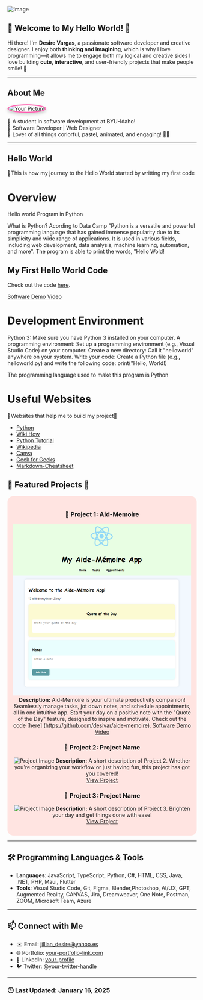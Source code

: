 <!-- Profile README -->
![Image](https://github.com/user-attachments/assets/e2e157f2-db32-4d3e-bd9c-671d24afca12)


## 🌸 Welcome to My Hello World! 🌸

Hi there! I'm **Desire Vargas**, a passionate software developer and creative designer. 
I enjoy both **thinking and imagining**, which is why I love programming—it allows me to engage both my logical and creative sides
I love building **cute, interactive**, and user-friendly projects that make people smile! 💖

---

## About Me
<div align="left">
    <img src="https://github.com/user-attachments/assets/406df0f3-fc5d-4583-a6ce-c2bd98b0ad66" alt="Your Picture" width="150" style="border-radius: 50%; box-shadow: 0px 4px 8px rgba(0,0,0,0.2); border: 3px solid #ff69b4;">
</div>

🌟 A student in software development at BYU-Idaho!  
🌟 Software Developer | Web Designer  
🌟 Lover of all things corlorful, pastel, animated, and engaging! 🎨✨  

---
## Hello World

🌟This is how my journey to the Hello World started by writting my first code
# Overview

Hello world Program in Python 

What is Python?
 Acording to  Data Camp "Python is a versatile and powerful programming language that has gained immense popularity due to its simplicity and wide range of applications. It is used in various fields, including web development, data analysis, machine learning, automation, and more".
The program is able to print the words, "Hello Wold!

## My First Hello World Code

Check out the code [here](https://github.com/desivar/WDD-330-My-Portfolio/blob/main/Python/helloworld.py).



[Software Demo Video](https://youtu.be/8Wd3_NSIM6I)

# Development Environment

Python 3: Make sure you have Python 3 installed on your computer.
A programming environment: Set up a programming environment (e.g., Visual Studio Code) on your computer.
Create a new directory: Call it "helloworld" anywhere on your system.
Write your code: Create a Python file (e.g., helloworld.py) and write the following code:
print("Hello, World!)


The programming language used to make this program is Python

# Useful Websites

🌟Websites that help me to build my project🌟
* [Python](https://www.python.org/)
* [Wiki How](https://www.wikihow.com/Make-a-YouTube-Channel)
* [Python Tutorial](https://www.pythontutorial.net/getting-started/python-hello-world/)
* [Wikipedia](https://en.wikipedia.org/wiki/History_of_Python)
* [Canva](https://www.canva.com/?msockid=1e3e59ef03206a3211384d2c02b96bd8)
* [Geek for Geeks](https://www.geeksforgeeks.org/how-to-add-images-to-readmemd-on-github/)
* [Markdown-Cheatsheet](https://github.com/im-luka/markdown-cheatsheet)




## 🌟 Featured Projects 🌟

<div align="center" style="background-color: #ffe4e1; padding: 15px; border-radius: 15px; background-image: url('pink-dots-image-url.jpg');">
  

### 📝 Project 1: Aid-Memoire
![Image](https://github.com/desivar/WDD-330-My-Portfolio/blob/main/images/Screenshot%202025-01-25%20161738.png   )
**Description:** Aid-Memoire is your ultimate productivity companion! Seamlessly manage tasks, jot down notes, and schedule appointments, all in one intuitive app. Start your day on a positive note with the "Quote of the Day" feature, designed to inspire and motivate. 
Check out the code [here] (https://github.com/desivar/aide-memoire).
[Software Demo Video](https://youtu.be/fc5jlVRIpAo)

### 🎨 Project 2: Project Name
![Project Image](https://example.com/project2-image.png)
**Description:** A short description of Project 2. Whether you're organizing your workflow or just having fun, this project has got you covered!  
[View Project](https://example.com/project2)

### 🌈 Project 3: Project Name
![Project Image](https://example.com/project3-image.png)
**Description:** A short description of Project 3. Brighten your day and get things done with ease!  
[View Project](https://example.com/project3)

  
 
</div>

---

## 🛠️ Programming Languages & Tools
- **Languages**: JavaScript, TypeScript, Python, C#, HTML, CSS, Java, .NET, PHP, Maui, Flutter
- **Tools**: Visual Studio Code, Git, Figma, Blender,Photoshop, AI/UX, GPT, Augmented Reality, CANVAS, Jira, Dreamweaver, One Note, Postman, ZOOM, Microsoft Team, Azure

---

## 📫 Connect with Me
- ✉️ Email: [jillian_desire@yahoo.es](mailto:your-email@example.com)  
- 🌐 Portfolio: [your-portfolio-link.com](https://your-portfolio-link.com)  
- 📱 LinkedIn: [your-profile](https://www.linkedin.com/in/your-profile)  
- 🐦 Twitter: [@your-twitter-handle](https://twitter.com/your-twitter-handle)  

---

### 🕒 Last Updated: January 16, 2025

 
      
